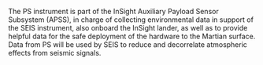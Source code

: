 The PS instrument is part of the InSight Auxiliary Payload Sensor Subsystem (APSS), 
            in charge of collecting environmental data in support of the SEIS instrument, also onboard the InSight lander, 
            as well as to provide helpful data for the safe deployment of the hardware to the Martian surface. Data from 
            PS will be used by SEIS to reduce and decorrelate atmospheric effects from seismic signals.
        